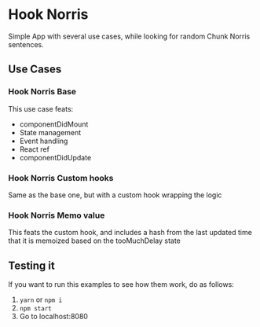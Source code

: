 # Hook Norris

Simple App with several use cases, while looking for random Chunk Norris sentences.

## Use Cases

### Hook Norris Base
This use case feats:

* componentDidMount
* State management
* Event handling
* React ref
* componentDidUpdate

### Hook Norris Custom hooks
Same as the base one, but with a custom hook wrapping the logic

### Hook Norris Memo value
This feats the custom hook, and includes a hash from the last updated time that it is memoized based on the tooMuchDelay state

## Testing it

If you want to run this examples to see how them work, do as follows:
1. `yarn` or `npm i`
2. `npm start`
3. Go to localhost:8080
